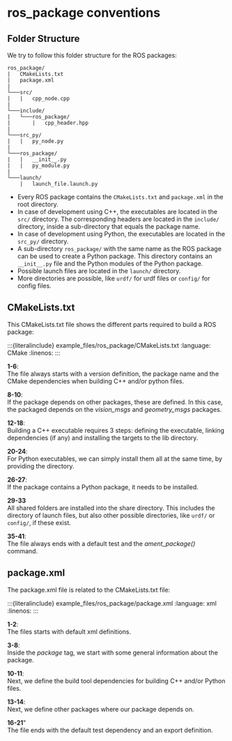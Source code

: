 # ros_package conventions

## Folder Structure

We try to follow this folder structure for the ROS packages:

```text
ros_package/
|   CMakeLists.txt
|   package.xml
|
└───src/
|   |   cpp_node.cpp
|
└───include/
|   └───ros_package/
|       |   cpp_header.hpp
|
└───src_py/
|   |   py_node.py
|
└───ros_package/
|   |   __init__.py
|   |   py_module.py
|
└───launch/
    |   launch_file.launch.py
```

- Every ROS package contains the `CMakeLists.txt` and `package.xml` in the root directory.
- In case of development using C++, the executables are located in the `src/` directory. The corresponding headers are located in the `include/` directory, inside a sub-directory that equals the package name.
- In case of development using Python, the executables are located in the `src_py/` directory.
- A sub-directory `ros_package/` with the same name as the ROS package can be used to create a Python package. This directory contains an `__init__.py` file and the Python modules of the Python package.
- Possible launch files are located in the `launch/` directory.
- More directories are possible, like `urdf/` for urdf files or `config/` for config files.

## CMakeLists.txt

This CMakeLists.txt file shows the different parts required to build a ROS package:

:::{literalinclude} example_files/ros_package/CMakeLists.txt
:language: CMake
:linenos:
:::

**1-6**:\
The file always starts with a version definition, the package name and the CMake dependencies when building C++ and/or python files.

**8-10**:\
If the package depends on other packages, these are defined. In this case, the packaged depends on the *vision_msgs* and *geometry_msgs* packages.

**12-18**:\
Building a C++ executable requires 3 steps: defining the executable, linking dependencies (if any) and installing the targets to the lib directory.

**20-24**:\
For Python executables, we can simply install them all at the same time, by  providing the directory.

**26-27**:\
If the package contains a Python package, it needs to be installed.

**29-33**\
All shared folders are installed into the share directory. This includes the directory of launch files, but also other possible directories, like `urdf/` or `config/`, if these exist.

**35-41**:\
The file always ends with a default test and the *ament_package()* command.

## package.xml

The package.xml file is related to the CMakeLists.txt file:

:::{literalinclude} example_files/ros_package/package.xml
:language: xml
:linenos:
:::

**1-2**:\
The files starts with default xml definitions.

**3-8**:\
Inside the *package* tag, we start with some general information about the package.

**10-11**:\
Next, we define the build tool dependencies for building C++ and/or Python files.

**13-14**:\
Next, we define other packages where our package depends on.

**16-21**"\
The file ends with the default test dependency and an export definition.
